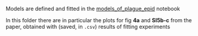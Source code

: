 Models are defined and fitted in the [models\_of\_plague\_epid](../models_of_plague_epid.ipynb) notebook

In this folder there are in particular the plots for fig **4a**  and **SI5b-c**  from the paper, obtained with (saved, in `.csv`) results of fitting experiments
